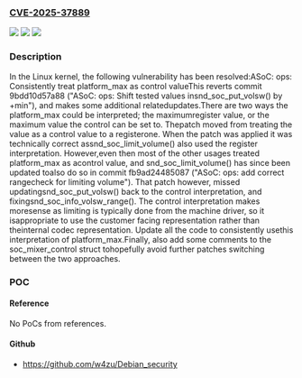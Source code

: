 ### [CVE-2025-37889](https://cve.mitre.org/cgi-bin/cvename.cgi?name=CVE-2025-37889)
![](https://img.shields.io/static/v1?label=Product&message=Linux&color=blue)
![](https://img.shields.io/static/v1?label=Version&message=c11fc224e58e7972ffd05b8f25e9b1d6a0b8d562%3C%20c402f184a053c8e7ca325e50f04bbbc1e4fee019%20&color=brighgreen)
![](https://img.shields.io/static/v1?label=Vulnerability&message=n%2Fa&color=brighgreen)

### Description

In the Linux kernel, the following vulnerability has been resolved:ASoC: ops: Consistently treat platform_max as control valueThis reverts commit 9bdd10d57a88 ("ASoC: ops: Shift tested values insnd_soc_put_volsw() by +min"), and makes some additional relatedupdates.There are two ways the platform_max could be interpreted; the maximumregister value, or the maximum value the control can be set to. Thepatch moved from treating the value as a control value to a registerone. When the patch was applied it was technically correct assnd_soc_limit_volume() also used the register interpretation. However,even then most of the other usages treated platform_max as acontrol value, and snd_soc_limit_volume() has since been updated toalso do so in commit fb9ad24485087 ("ASoC: ops: add correct rangecheck for limiting volume"). That patch however, missed updatingsnd_soc_put_volsw() back to the control interpretation, and fixingsnd_soc_info_volsw_range(). The control interpretation makes moresense as limiting is typically done from the machine driver, so it isappropriate to use the customer facing representation rather than theinternal codec representation. Update all the code to consistently usethis interpretation of platform_max.Finally, also add some comments to the soc_mixer_control struct tohopefully avoid further patches switching between the two approaches.

### POC

#### Reference
No PoCs from references.

#### Github
- https://github.com/w4zu/Debian_security

